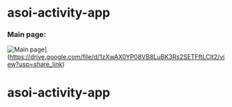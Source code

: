 # asoi-activity-app
### Main page:
![Main page](https://drive.google.com/drive/folders/)](https://drive.google.com/file/d/1zXwAX0YP08VB8LuBK3Rs2SETFftLClt2/view?usp=share_link)
# asoi-activity-app

